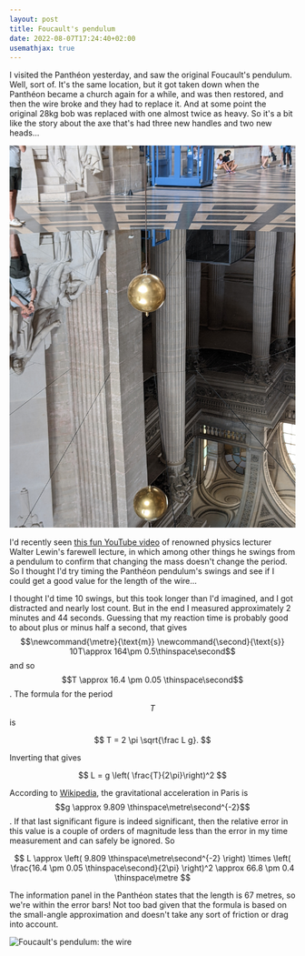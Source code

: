 ```yaml
---
layout: post
title: Foucault's pendulum
date: 2022-08-07T17:24:40+02:00
usemathjax: true
---
```


I visited the Panthéon yesterday, and saw the original Foucault's pendulum. Well, sort of.
It's the same location, but it got taken down when the Panthéon became a church again for
a while, and was then restored, and then the wire broke and they had to replace it. And at
some point the original 28kg bob was replaced with one almost twice as heavy. So it's a
bit like the story about the axe that's had three new handles and two new heads...

![Foucault's pendulum: the bob](/images/pantheon-pendulum-1.jpg)

I'd recently seen [this fun YouTube video][youtube-lewin] of renowned physics lecturer
Walter Lewin's farewell lecture, in which among other things he swings from a pendulum to
confirm that changing the mass doesn't change the period. So I thought I'd try timing the
Panthéon pendulum's swings and see if I could get a good value for the length of the
wire...

I thought I'd time 10 swings, but this took longer than I'd imagined, and I got distracted
and nearly lost count. But in the end I measured approximately 2 minutes and 44 seconds.
Guessing that my reaction time is probably good to about plus or minus half a second, that
gives $$\newcommand{\metre}{\text{m}} \newcommand{\second}{\text{s}} 10T\approx 164\pm
0.5\thinspace\second$$ and so $$T \approx 16.4 \pm 0.05 \thinspace\second$$. The formula
for the period $$T$$ is

$$
T = 2 \pi \sqrt{\frac L g}.
$$

Inverting that gives

$$
L = g \left( \frac{T}{2\pi}\right)^2
$$

According to [Wikipedia][wikipedia-gravity], the gravitational acceleration in Paris is
$$g \approx 9.809 \thinspace\metre\second^{-2}$$. If that last significant figure is
indeed significant, then the relative error in this value is a couple of orders of
magnitude less than the error in my time measurement and can safely be ignored. So

$$
L \approx
\left(
  9.809 \thinspace\metre\second^{-2}
\right)
\times
\left(
  \frac{16.4 \pm 0.05 \thinspace\second}{2\pi}
\right)^2
\approx
66.8 \pm 0.4 \thinspace\metre
$$

The information panel in the Panthéon states that the length is 67 metres, so we're within
the error bars! Not too bad given that the formula is based on the small-angle
approximation and doesn't take any sort of friction or drag into account.

![Foucault's pendulum: the wire](/images/pantheon-pendulum-2.jpg)

[youtube-lewin]: https://youtu.be/4a0FbQdH3dY
[wikipedia-gravity]: https://en.wikipedia.org/wiki/Gravity_of_Earth#Comparative_values_worldwide
